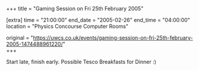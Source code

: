 +++
title = "Gaming Session on Fri 25th February 2005"

[extra]
time = "21:00:00"
end_date = "2005-02-26"
end_time = "04:00:00"
location = "Physics Concourse Computer Rooms"

original = "https://uwcs.co.uk/events/gaming-session-on-fri-25th-february-2005-1474488961220/"    
+++

Start late, finish early. Possible Tesco Breakfasts for Dinner :)

